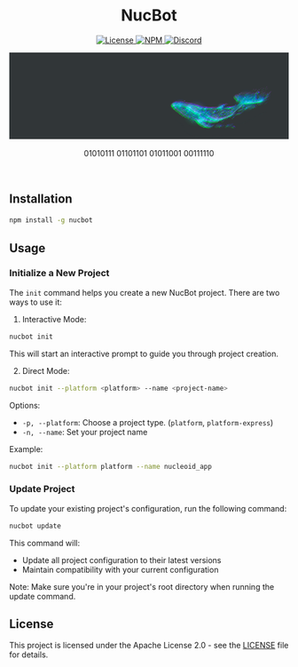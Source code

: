 <h1 align="center">NucBot</h1>

<p align="center">
  <a href="https://www.apache.org/licenses/LICENSE-2.0">
    <img src="https://img.shields.io/badge/Apache-2.0-yellow?style=for-the-badge&logo=apache" alt="License" />
  </a>
  <a href="https://www.npmjs.com/package/nucleoidjs">
    <img src="https://img.shields.io/badge/NPM-red?style=for-the-badge&logo=npm" alt="NPM" />
  </a>
  <a href="https://discord.com/invite/eWXFCCuU5y">
    <img src="https://img.shields.io/badge/Discord-lightgrey?style=for-the-badge&logo=discord" alt="Discord" />
  </a>
</p>

![Banner](.github/media/banner.gif)

<p align="center">
  01010111 01101101 01011001 00111110
</p>

<br/>

## Installation

```bash
npm install -g nucbot
```

## Usage

### Initialize a New Project

The `init` command helps you create a new NucBot project. There are two ways to use it:

1. Interactive Mode:
```bash
nucbot init
```
This will start an interactive prompt to guide you through project creation.

2. Direct Mode:
```bash
nucbot init --platform <platform> --name <project-name>
```

Options:
- `-p, --platform`: Choose a project type. (`platform`, `platform-express`)
- `-n, --name`: Set your project name

Example:
```bash
nucbot init --platform platform --name nucleoid_app      
```

### Update Project

To update your existing project's configuration, run the following command:

```bash
nucbot update
```

This command will:
- Update all project configuration to their latest versions
- Maintain compatibility with your current configuration

Note: Make sure you're in your project's root directory when running the update command.

## License

This project is licensed under the Apache License 2.0 - see the [LICENSE](LICENSE) file for details.
